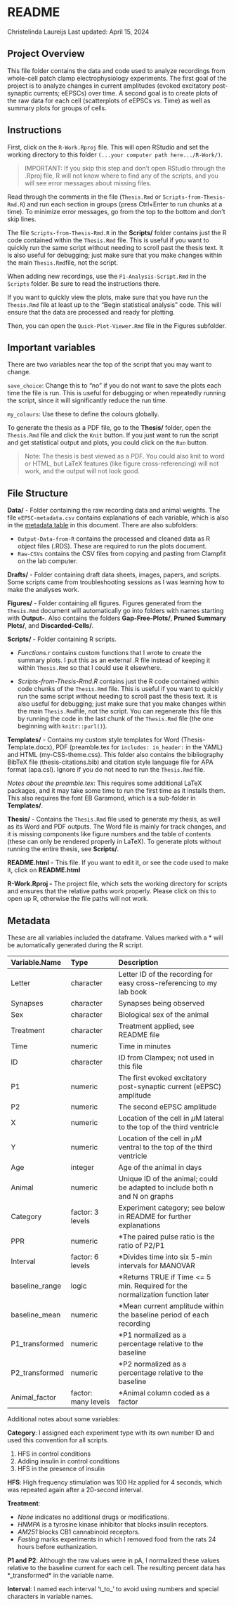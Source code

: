 README
================
Christelinda Laureijs
Last updated: April 15, 2024

## Project Overview

This file folder contains the data and code used to analyze recordings
from whole-cell patch clamp electrophysiology experiments. The first
goal of the project is to analyze changes in current amplitudes (evoked
excitatory post-synaptic currents; eEPSCs) over time. A second goal is
to create plots of the raw data for each cell (scatterplots of eEPSCs
vs. Time) as well as summary plots for groups of cells.

## Instructions

First, click on the `R-Work.Rproj` file. This will open RStudio and set
the working directory to this folder
`(...your computer path here.../R-Work/)`.

> IMPORTANT: If you skip this step and don’t open RStudio through the
> .Rproj file, R will not know where to find any of the scripts, and you
> will see error messages about missing files.

Read through the comments in the file (`Thesis.Rmd` or
`Scripts-from-Thesis-Rmd.R`) and run each section in groups (press
Ctrl+Enter to run chunks at a time). To minimize error messages, go from
the top to the bottom and don’t skip lines.

The file `Scripts-from-Thesis-Rmd.R` in the **Scripts/** folder contains
just the R code contained within the `Thesis.Rmd` file. This is useful
if you want to quickly run the same script without needing to scroll
past the thesis text. It is also useful for debugging; just make sure
that you make changes within the main `Thesis.Rmd`file, not the script.

When adding new recordings, use the `P1-Analysis-Script.Rmd` in the
`Scripts` folder. Be sure to read the instructions there.

If you want to quickly view the plots, make sure that you have run the
`Thesis.Rmd` file at least up to the “Begin statistical analysis” code.
This will ensure that the data are processed and ready for plotting.

Then, you can open the `Quick-Plot-Viewer.Rmd` file in the Figures
subfolder.

## Important variables

There are two variables near the top of the script that you may want to
change.

`save_choice`: Change this to “no” if you do not want to save the plots
each time the file is run. This is useful for debugging or when
repeatedly running the script, since it will significantly reduce the
run time.

`my_colours`: Use these to define the colours globally.

To generate the thesis as a PDF file, go to the **Thesis/** folder, open
the `Thesis.Rmd` file and click the `Knit` button. If you just want to
run the script and get statistical output and plots, you could click on
the `Run` button.

> Note: The thesis is best viewed as a PDF. You could also knit to word
> or HTML, but LaTeX features (like figure cross-referencing) will not
> work, and the output will not look good.

## File Structure

**Data/** - Folder containing the raw recording data and animal weights.
The file `eEPSC-metadata.csv` contains explanations of each variable,
which is also in the [metadata table](#metadata) in this document. There
are also subfolders:

- `Output-Data-from-R` contains the processed and cleaned data as R
  object files (.RDS). These are required to run the plots document.
- `Raw-CSVs` contains the CSV files from copying and pasting from
  Clampfit on the lab computer.

**Drafts/** - Folder containing draft data sheets, images, papers, and
scripts. Some scripts came from troubleshooting sessions as I was
learning how to make the analyses work.

**Figures/** - Folder containing all figures. Figures generated from the
`Thesis.Rmd` document will automatically go into folders with names
starting with **Output-**. Also contains the folders
**Gap-Free-Plots/**, **Pruned Summary Plots/**, and
**Discarded-Cells/**.

**Scripts/** - Folder containing R scripts.

- *Functions.r* contains custom functions that I wrote to create the
  summary plots. I put this as an external .R file instead of keeping it
  within `Thesis.Rmd` so that I could use it elsewhere.

- *Scripts-from-Thesis-Rmd.R* contains just the R code contained within
  code chunks of the `Thesis.Rmd` file. This is useful if you want to
  quickly run the same script without needing to scroll past the thesis
  text. It is also useful for debugging; just make sure that you make
  changes within the main `Thesis.Rmd`file, not the script. You can
  regenerate this file this by running the code in the last chunk of the
  `Thesis.Rmd` file (the one beginning with `knitr::purl()`).

<!-- -   *Useful-R-Snippets.R* contains notes to myself about useful functions, and code snippets to solve problems. -->

**Templates/** - Contains my custom style templates for Word
(Thesis-Template.docx), PDF (preamble.tex for `includes: in_header:` in
the YAML) and HTML (my-CSS-theme.css). This folder also contains the
bibliography BibTeX file (thesis-citations.bib) and citation style
language file for APA format (apa.csl). Ignore if you do not need to run
the `Thesis.Rmd` file.

*Notes about the preamble.tex*: This requires some additional LaTeX
packages, and it may take some time to run the first time as it installs
them. This also requires the font EB Garamond, which is a sub-folder in
**Templates/**.

**Thesis/** - Contains the `Thesis.Rmd` file used to generate my thesis,
as well as its Word and PDF outputs. The Word file is mainly for track
changes, and it is missing components like figure numbers and the table
of contents (these can only be rendered properly in LaTeX). To generate
plots without running the entire thesis, see **Scripts/**.

**README.html** - This file. If you want to edit it, or see the code
used to make it, click on **README.html**

**R-Work.Rproj -** The project file, which sets the working directory
for scripts and ensures that the relative paths work properly. Please
click on this to open up R, otherwise the file paths will not work.

## Metadata

These are all variables included the dataframe. Values marked with a \*
will be automatically generated during the R script.

| Variable.Name  | Type                | Description                                                                     |
|:---------------|:--------------------|:--------------------------------------------------------------------------------|
| Letter         | character           | Letter ID of the recording for easy cross-referencing to my lab book            |
| Synapses       | character           | Synapses being observed                                                         |
| Sex            | character           | Biological sex of the animal                                                    |
| Treatment      | character           | Treatment applied, see README file                                              |
| Time           | numeric             | Time in minutes                                                                 |
| ID             | character           | ID from Clampex; not used in this file                                          |
| P1             | numeric             | The first evoked excitatory post-synaptic current (eEPSC) amplitude             |
| P2             | numeric             | The second eEPSC amplitude                                                      |
| X              | numeric             | Location of the cell in $\mu$M lateral to the top of the third ventricle        |
| Y              | numeric             | Location of the cell in $\mu$M ventral to the top of the third ventricle        |
| Age            | integer             | Age of the animal in days                                                       |
| Animal         | numeric             | Unique ID of the animal; could be adapted to include both n and N on graphs     |
| Category       | factor: 3 levels    | Experiment category; see below in README for further explanations               |
| PPR            | numeric             | \*The paired pulse ratio is the ratio of P2/P1                                  |
| Interval       | factor: 6 levels    | \*Divides time into six 5-min intervals for MANOVAR                             |
| baseline_range | logic               | \*Returns TRUE if Time \<= 5 min. Required for the normalization function later |
| baseline_mean  | numeric             | \*Mean current amplitude within the baseline period of each recording           |
| P1_transformed | numeric             | \*P1 normalized as a percentage relative to the baseline                        |
| P2_transformed | numeric             | \*P2 normalized as a percentage relative to the baseline                        |
| Animal_factor  | factor: many levels | \*Animal column coded as a factor                                               |

Additional notes about some variables:

**Category**: I assigned each experiment type with its own number ID and
used this convention for all scripts.

1.  HFS in control conditions
2.  Adding insulin in control conditions
3.  HFS in the presence of insulin

**HFS**: High frequency stimulation was 100 Hz applied for 4 seconds,
which was repeated again after a 20-second interval.

**Treatment**:

- *None* indicates no additional drugs or modifications.
- *HNMPA* is a tyrosine kinase inhibitor that blocks insulin receptors.
- *AM251* blocks CB1 cannabinoid receptors.
- *Fasting* marks experiments in which I removed food from the rats 24
  hours before euthanization.

**P1 and P2**: Although the raw values were in pA, I normalized these
values relative to the baseline current for each cell. The resulting
percent data has \*\_transformed\* in the variable name.

**Interval**: I named each interval ‘t_to\_’ to avoid using numbers and
special characters in variable names.
